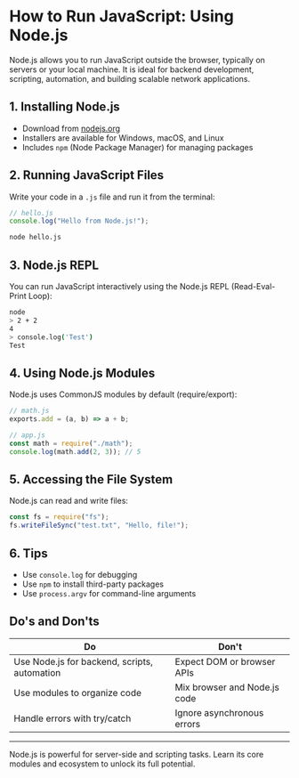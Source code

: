 # How to Run JavaScript: Using Node.js

Node.js allows you to run JavaScript outside the browser, typically on servers or your local machine. It is ideal for backend development, scripting, automation, and building scalable network applications.

## 1. Installing Node.js

- Download from [nodejs.org](https://nodejs.org/)
- Installers are available for Windows, macOS, and Linux
- Includes `npm` (Node Package Manager) for managing packages

## 2. Running JavaScript Files

Write your code in a `.js` file and run it from the terminal:

```javascript
// hello.js
console.log("Hello from Node.js!");
```

```sh
node hello.js
```

## 3. Node.js REPL

You can run JavaScript interactively using the Node.js REPL (Read-Eval-Print Loop):

```sh
node
> 2 + 2
4
> console.log('Test')
Test
```

## 4. Using Node.js Modules

Node.js uses CommonJS modules by default (require/export):

```javascript
// math.js
exports.add = (a, b) => a + b;

// app.js
const math = require("./math");
console.log(math.add(2, 3)); // 5
```

## 5. Accessing the File System

Node.js can read and write files:

```javascript
const fs = require("fs");
fs.writeFileSync("test.txt", "Hello, file!");
```

## 6. Tips

- Use `console.log` for debugging
- Use `npm` to install third-party packages
- Use `process.argv` for command-line arguments

## Do's and Don'ts

| Do                                           | Don't                        |
| -------------------------------------------- | ---------------------------- |
| Use Node.js for backend, scripts, automation | Expect DOM or browser APIs   |
| Use modules to organize code                 | Mix browser and Node.js code |
| Handle errors with try/catch                 | Ignore asynchronous errors   |

---

Node.js is powerful for server-side and scripting tasks. Learn its core modules and ecosystem to unlock its full potential.
